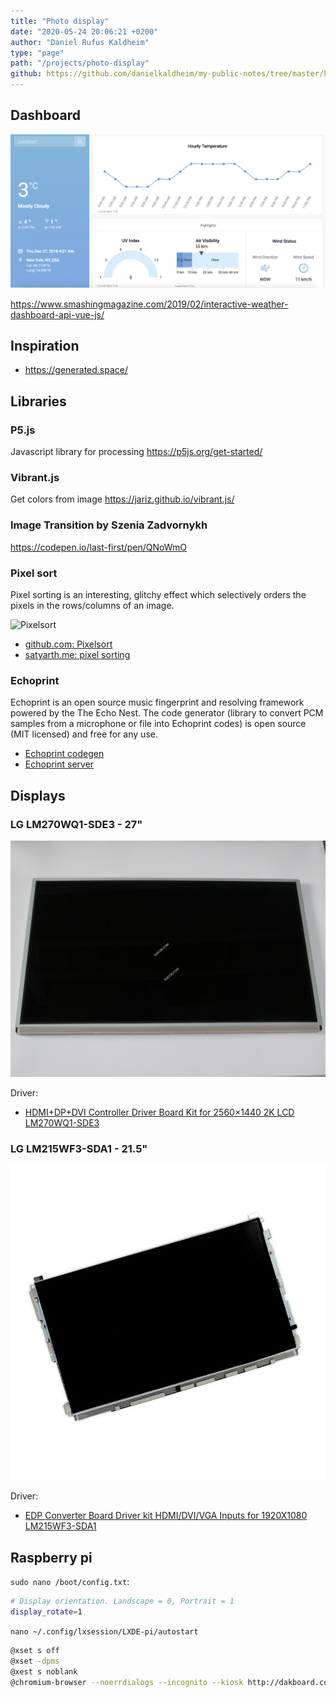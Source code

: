 ```yaml
---
title: "Photo display"
date: "2020-05-24 20:06:21 +0200"
author: "Daniel Rufus Kaldheim"
type: "page"
path: "/projects/photo-display"
github: https://github.com/danielkaldheim/my-public-notes/tree/master/Projects/Photo%20Display
---
```



## Dashboard

![Dashboard weather](../../images/projects/photo-display/DFAA9D39-DEF1-4422-ACBE-6FE782548061.png)

<https://www.smashingmagazine.com/2019/02/interactive-weather-dashboard-api-vue-js/>

## Inspiration

- <https://generated.space/>

## Libraries

### P5.js

Javascript library for processing
<https://p5js.org/get-started/>

### Vibrant.js

Get colors from image
<https://jariz.github.io/vibrant.js/>

### Image Transition by Szenia Zadvornykh

https://codepen.io/last-first/pen/QNoWmO

### Pixel sort

Pixel sorting is an interesting, glitchy effect which selectively orders the pixels in the rows/columns of an image.

![Pixelsort](https://github.com/satyarth/pixelsort/raw/master/examples/file.png)

- [github.com: Pixelsort](https://github.com/satyarth/pixelsort)
- [satyarth.me: pixel sorting](http://satyarth.me/articles/pixel-sorting/)

### Echoprint

Echoprint is an open source music fingerprint and resolving framework powered by the The Echo Nest. The code generator (library to convert PCM samples from a microphone or file into Echoprint codes) is open source (MIT licensed) and free for any use.

- [Echoprint codegen](https://github.com/spotify/echoprint-codegen)
- [Echoprint server](https://github.com/spotify/echoprint-server)

## Displays

### LG LM270WQ1-SDE3 - 27"

![LM270WQ1-SDE3](../../images/projects/photo-display/images/LM270WQ1-SDE3.jpeg)

Driver:

- [HDMI+DP+DVI Controller Driver Board Kit for 2560×1440 2K LCD LM270WQ1-SDE3](https://www.ebay.com/itm/HDMI-DP-DVI-Controller-Driver-Board-Kit-for-2560-1440-2K-LCD-LM270WQ1-SDE3/123686129209)

### LG LM215WF3-SDA1 - 21.5"

![LM215WF3-SDA1](../../images/projects/photo-display/images/LM215WF3-SDA1.jpeg)

Driver:

- [EDP Converter Board Driver kit HDMI/DVI/VGA Inputs for 1920X1080 LM215WF3-SDA1](https://www.ebay.com/itm/EDP-Converter-Board-Driver-kit-HDMI-DVI-VGA-Inputs-for-1920X1080-LM215WF3-SDA1/372235231813)


## Raspberry pi

`sudo nano /boot/config.txt`:

```sh
# Display orientation. Landscape = 0, Portrait = 1
display_rotate=1
```

`nano ~/.config/lxsession/LXDE-pi/autostart`

```sh
@xset s off
@xset -dpms
@xest s noblank
@chromium-browser --noerrdialogs --incognito --kiosk http://dakboard.com/app
```

